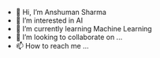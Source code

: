 - 👋 Hi, I’m Anshuman Sharma
- 👀 I’m interested in AI
- 🌱 I’m currently learning Machine Learning 
- 💞️ I’m looking to collaborate on ...
- 📫 How to reach me ...

<!---
anshuman1712/anshuman1712 is a ✨ special ✨ repository because its `README.md` (this file) appears on your GitHub profile.
You can click the Preview link to take a look at your changes.
--->
